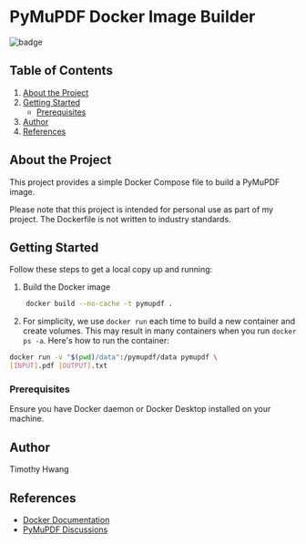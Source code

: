 # PyMuPDF Docker Image Builder
![badge](https://img.shields.io/badge/Docker-Solutions-blue?logo=docker
)

## Table of Contents
1. [About the Project](#about-the-project)
2. [Getting Started](#getting-started)
    - [Prerequisites](#prerequisites)
3. [Author](#author)
4. [References](#references)

## About the Project
This project provides a simple Docker Compose file to build a PyMuPDF image. 

Please note that this project is intended for personal use as part of my project. The Dockerfile is not written to industry standards.

## Getting Started
Follow these steps to get a local copy up and running:

1. Build the Docker image
```bash
    docker build --no-cache -t pymupdf .
```
2. For simplicity, we use `docker run` each time to build a new container and create volumes. This may result in many containers when you run `docker ps -a`. Here's how to run the container:
```bash
docker run -v "$(pwd)/data":/pymupdf/data pymupdf \
[INPUT].pdf [OUTPUT].txt
```
### Prerequisites
Ensure you have Docker daemon or Docker Desktop installed on your machine.

## Author
Timothy Hwang

## References
- [Docker Documentation](https://docs.docker.com)
- [PyMuPDF Discussions](https://github.com/pymupdf/PyMuPDF/discussions/1015)
